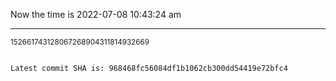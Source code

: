 Now the time is 2022-07-08 10:43:24 am

---

<small>152661743128067268904311814932669</small>

```txt

Latest commit SHA is: 968468fc56084df1b1062cb300dd54419e72bfc4
```
